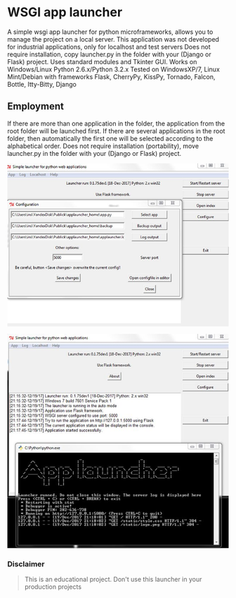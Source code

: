 ﻿# WSGI app launcher
A simple wsgi app launcher for python microframeworks, allows you to manage the project on a local server. 
This application was not developed for industrial applications, only for localhost and test servers
Does not require installation, copy launcher.py in the folder with your (Django or Flask) project.
Uses standard modules and Tkinter GUI. Works on Windows/Linux Python 2.6.x/Python 3.2.x
Tested on WindowsXP/7, Linux Mint/Debian with frameworks Flask, CherryPy, KissPy, Tornado, Falcon, Bottle, Itty-Bitty, Django

## Employment
If there are more than one application in the folder, the application from the root folder will be launched first. If there are several applications in the root folder, then automatically the first one will be selected according to the alphabetical order. Does not require installation (portability), move launcher.py in the folder with your (Django or Flask) project.

![](https://github.com/ins1x/WSGI-app-launcher/blob/main/static/img/thumbnails/thmb_gui2.jpg)

![](https://github.com/ins1x/WSGI-app-launcher/blob/main/static/img/thumbnails/thmb_gui3.jpg)

### Disclaimer
> This is an educational project. Don't use this launcher in your production projects